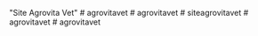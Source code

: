 "Site Agrovita Vet" 
#   a g r o v i t a v e t 
 
 #   a g r o v i t a v e t 
 
 #   s i t e a g r o v i t a v e t 
 
 #   a g r o v i t a v e t 
 
 #   a g r o v i t a v e t 
 
 
